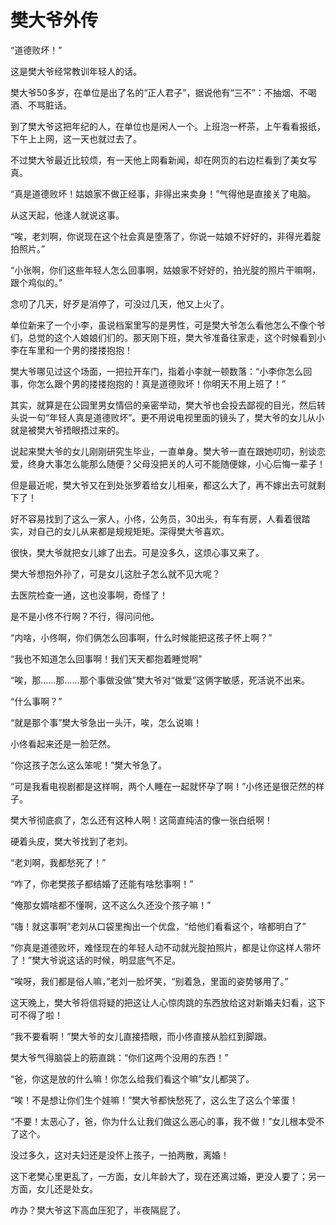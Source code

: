 # 樊大爷外传

“道德败坏！”

这是樊大爷经常教训年轻人的话。

樊大爷50多岁，在单位是出了名的“正人君子”，据说他有“三不”：不抽烟、不喝酒、不骂脏话。

到了樊大爷这把年纪的人，在单位也是闲人一个。上班泡一杯茶，上午看看报纸，下午上上网，这一天也就过去了。

不过樊大爷最近比较烦，有一天他上网看新闻，却在网页的右边栏看到了美女写真。

“真是道德败坏！姑娘家不做正经事，非得出来卖身！”气得他是直接关了电脑。

从这天起，他逢人就说这事。

“唉，老刘啊，你说现在这个社会真是堕落了，你说一姑娘不好好的，非得光着腚拍照片。”

“小张啊，你们这些年轻人怎么回事啊，姑娘家不好好的，拍光腚的照片干嘛啊，跟个鸡似的。”

念叨了几天，好歹是消停了，可没过几天，他又上火了。

单位新来了一个小李，虽说档案里写的是男性，可是樊大爷怎么看他怎么不像个爷们，总觉的这个人娘娘们们的。那天刚下班，樊大爷准备往家走，这个时候看到小李在车里和一个男的搂搂抱抱！

樊大爷哪见过这个场面，一把拉开车门，指着小李就一顿数落：“小李你怎么回事，你怎么跟个男的搂搂抱抱的！真是道德败坏！你明天不用上班了！”

其实，就算是在公园里男女情侣的亲密举动，樊大爷也会投去鄙视的目光，然后转头说一句“年轻人真是道德败坏”。更不用说电视里面的镜头了，樊大爷的女儿从小就是被樊大爷捂眼捂过来的。

说起来樊大爷的女儿刚刚研究生毕业，一直单身。樊大爷一直在跟她叨叨，别谈恋爱，终身大事怎么能那么随便？父母没把关的人可不能随便嫁，小心后悔一辈子！

但是最近呢，樊大爷又在到处张罗着给女儿相亲，都这么大了，再不嫁出去可就剩下了！

好不容易找到了这么一家人，小佟，公务员，30出头，有车有房，人看着很踏实，对自己的女儿从来都是规规矩矩。深得樊大爷喜欢。

很快，樊大爷就把女儿嫁了出去。可是没多久，这烦心事又来了。

樊大爷想抱外孙了，可是女儿这肚子怎么就不见大呢？

去医院检查一通，这也没事啊，奇怪了！

是不是小佟不行啊？不行，得问问他。

“内啥，小佟啊，你们俩怎么回事啊，什么时候能把这孩子怀上啊？”

“我也不知道怎么回事啊！我们天天都抱着睡觉啊”

“唉，那……那……那个事做没做”樊大爷对“做爱”这俩字敏感，死活说不出来。

“什么事啊？”

“就是那个事”樊大爷急出一头汗，唉，怎么说嘛！

小佟看起来还是一脸茫然。

“你这孩子怎么这么笨呢！”樊大爷急了。

“可是我看电视剧都是这样啊，两个人睡在一起就怀孕了啊！”小佟还是很茫然的样子。

樊大爷彻底疯了，怎么还有这种人啊！这简直纯洁的像一张白纸啊！

硬着头皮，樊大爷找到了老刘。

“老刘啊，我都愁死了！”

“咋了，你老樊孩子都结婚了还能有啥愁事啊！”

“俺那女婿啥都不懂啊，这不这么久还没个孩子嘛！”

“嗨！就这事啊”老刘从口袋里掏出一个优盘，“给他们看看这个，啥都明白了”

“你真是道德败坏，难怪现在的年轻人动不动就光腚拍照片，都是让你这样人带坏了！”樊大爷说这话的时候，明显底气不足。

“唉呀，我们都是俗人嘛，”老刘一脸坏笑，“别着急，里面的姿势够用了。”

这天晚上，樊大爷将信将疑的把这让人心惊肉跳的东西放给这对新婚夫妇看，这下可不得了啦！

“我不要看啊！”樊大爷的女儿直接捂眼，而小佟直接从脸红到脚跟。

樊大爷气得脑袋上的筋直跳：“你们这两个没用的东西！”

“爸，你这是放的什么嘛！你怎么给我们看这个嘛”女儿都哭了。

“唉！不是想让你们生个娃嘛！”樊大爷都快愁死了，这么生了这么个笨蛋！

“不要！太恶心了，爸，你为什么让我们做这么恶心的事，我不做！”女儿根本受不了这个。

没过多久，这对夫妇还是没怀上孩子，一拍两散，离婚！

这下老樊心里更乱了，一方面，女儿年龄大了，现在还离过婚，更没人要了；另一方面，女儿还是处女。

咋办？樊大爷这下高血压犯了，半夜隔屁了。
